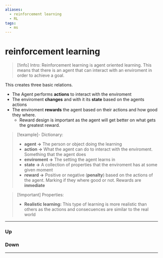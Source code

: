 ```yaml
---
aliases:
  - reinforcement learning
  - RL
tags:
  - ms
---
```

# reinforcement learning
> [!info] Intro: 
> Reinforcement learning is agent oriented learning. This means that there is an agent that can interact with an enviroment in order to achieve a goal. 


This creates three basic relations. 
- The Agent performs **actions** to interact with the enviroment
- The enviroment **changes** and with it its **state** based on the agents actions
- The enviroment **rewards** the agent based on their actions and how good they where. 
  - Reward design is important as the agent will get better on what gets the greatest reward. 

>[!example]- Dictionary:
> - **agent ->** The person or object doing the learning
> - **action ->** What the agent can do to interact with the enviroment. Something that the agent does
> - **enviroment ->** The setting the agent learns in
> - **state ->** A collection of properties that the enviroment has at some given moment
> - **reward ->** Positive or negative (**penalty**) based on the actions of the agent. Marking if they where good or not. Rewards are **inmediate**

>[!important] Properties:
> - **Realistic learning:** This type of learning is more realistic than others as the actions and consecuences are similar to the real world

***
### Up
### Down
***